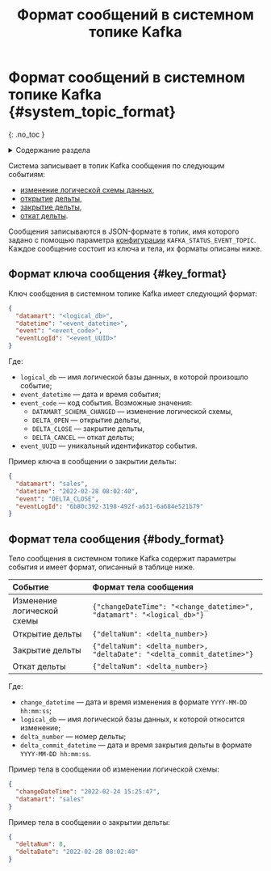﻿---
layout: default
title: Формат сообщений в системном топике Kafka
nav_order: 7
parent: Справочная информация
has_children: false
has_toc: false
---

# Формат сообщений в системном топике Kafka {#system_topic_format}
{: .no_toc }

<details markdown="block">
  <summary>
    Содержание раздела
  </summary>
  {: .text-delta }
1. TOC
{:toc}
</details>

Система записывает в топик Kafka сообщения по следующим событиям:
* [изменение логической схемы данных](../../working_with_system/logical_schema_update/logical_schema_update.md),
* [открытие](../../reference/sql_plus_requests/BEGIN_DELTA/BEGIN_DELTA.md) [дельты](../../overview/main_concepts/delta/delta.md),
* [закрытие дельты](../../reference/sql_plus_requests/COMMIT_DELTA/COMMIT_DELTA.md),
* [откат дельты](../../reference/sql_plus_requests/ROLLBACK_DELTA/ROLLBACK_DELTA.md).

Сообщения записываются в JSON-формате в топик, имя которого задано с помощью параметра 
[конфигурации](../../maintenance/configuration/system/system.md) `KAFKA_STATUS_EVENT_TOPIC`. 
Каждое сообщение состоит из ключа и тела, их форматы описаны ниже.

## Формат ключа сообщения {#key_format}

Ключ сообщения в системном топике Kafka имеет следующий формат:

```json
{
  "datamart": "<logical_db>",
  "datetime": "<event_datetime>",
  "event": "<event_code>",
  "eventLogId": "<event_UUID>"
}
```

Где:
* `logical_db` — имя логической базы данных, в которой произошло событие;
* `event_datetime` — дата и время события;
* `event_code` — код события. Возможные значения: 
  * `DATAMART_SCHEMA_CHANGED` — изменение логической схемы,
  * `DELTA_OPEN` — открытие дельты, 
  * `DELTA_CLOSE` — закрытие дельты,
  * `DELTA_CANCEL` — откат дельты;
* `event_UUID` — уникальный идентификатор события.

Пример ключа в сообщении о закрытии дельты:

```json
{
  "datamart": "sales", 
  "datetime": "2022-02-28 08:02:40",
  "event": "DELTA_CLOSE",
  "eventLogId": "6b80c392-3198-492f-a631-6a684e521b79"
}
```

## Формат тела сообщения {#body_format}

Тело сообщения в системном топике Kafka содержит параметры события и имеет формат, описанный в таблице ниже.

| Событие | Формат тела сообщения
|:-|:-
| Изменение логической схемы | `{"changeDateTime": "<change_datetime>", "datamart": "<logical_db>"}`
| Открытие дельты | `{"deltaNum": <delta_number>}`
| Закрытие дельты | `{"deltaNum": <delta_number>, "deltaDate": "<delta_commit_datetime>"}`
| Откат дельты | `{"deltaNum": <delta_number>}`

Где:
* `change_datetime` — дата и время изменения в формате `YYYY-MM-DD hh:mm:ss`;
* `logical_db` — имя логической базы данных, к которой относится изменение;
* `delta_number` — номер дельты;
* `delta_commit_datetime` — дата и время закрытия дельты в формате `YYYY-MM-DD hh:mm:ss`.

Пример тела в сообщении об изменении логической схемы:

```json
{
  "changeDateTime": "2022-02-24 15:25:47",
  "datamart": "sales"
}
```

Пример тела в сообщении о закрытии дельты:

```json
{
  "deltaNum": 8,
  "deltaDate": "2022-02-28 08:02:40"
}
```